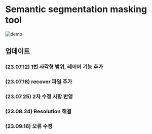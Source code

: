 # Semantic segmentation masking tool
![demo](https://github.com/dlehgml54/Semantic_segmentation_masking_tool/assets/16631136/d46ff2cc-cd7f-43ea-91fe-f95c4e30969e)


## 업데이트
### (23.07.12) 1번 사각형 범위, 레이어 기능 추가
### (23.07.18) recover 파일 추가
### (23.07.25) 2차 수정 사항 반영
### (23.08.24) Resolution 해결
### (23.09.16) 오류 수정
